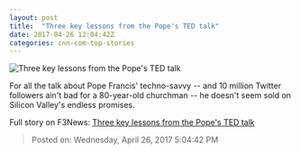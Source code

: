 ```yaml
---
layout: post
title:  "Three key lessons from the Pope's TED talk"
date: 2017-04-26 12:04:42Z
categories: cnn-com-top-stories
---
```


![Three key lessons from the Pope's TED talk](http://i2.cdn.cnn.com/cnnnext/dam/assets/170416100848-01-holy-week-0416-super-tease.jpg)

For all the talk about Pope Francis' techno-savvy -- and 10 million Twitter followers ain't bad for a 80-year-old churchman -- he doesn't seem sold on Silicon Valley's endless promises.


Full story on F3News: [Three key lessons from the Pope's TED talk](http://www.f3nws.com/n/SPYv3H)

> Posted on: Wednesday, April 26, 2017 5:04:42 PM

